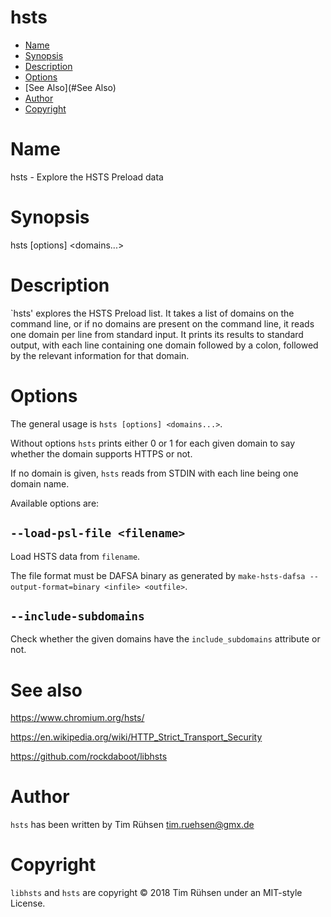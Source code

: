 # hsts

* [Name](#Name)
* [Synopsis](#Synopsis)
* [Description](#Description)
* [Options](#Options)
* [See Also](#See Also)
* [Author](#Author)
* [Copyright](#Copyright)


# <a name="Name"/>Name

  hsts - Explore the HSTS Preload data

# <a name="Synopsis"/>Synopsis

  hsts [options] <domains...>

# <a name="Description"/>Description

  `hsts' explores the HSTS Preload list.  It takes a list of domains on the command line, or if no domains are present on
  the command line, it reads one domain per line from standard input.  It prints its results  to  standard  output,  with
  each line containing one domain followed by a colon, followed by the relevant information for that domain.

# <a name="Options"/>Options

  The general usage is `hsts [options] <domains...>`.

  Without options `hsts` prints either 0 or 1 for each given domain to say whether the domain supports
  HTTPS or not.

  If no domain is given, `hsts` reads from STDIN with each line being one domain name.

  Available options are:

## `--load-psl-file <filename>`

  Load HSTS data from `filename`.
  
  The file format must be DAFSA binary as generated by `make-hsts-dafsa --output-format=binary <infile> <outfile>`.

## `--include-subdomains`

  Check whether the given domains have the `include_subdomains` attribute or not.

# <a name="See also"/>See also

   https://www.chromium.org/hsts/

   https://en.wikipedia.org/wiki/HTTP_Strict_Transport_Security

   https://github.com/rockdaboot/libhsts

# <a name="Author"/>Author

  `hsts` has been written by Tim Rühsen <tim.ruehsen@gmx.de>

# <a name="Copyright"/>Copyright

  `libhsts` and `hsts` are copyright © 2018 Tim Rühsen under an MIT-style License.
